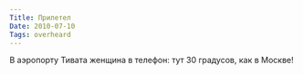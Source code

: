 ```yaml
---
Title: Прилетел
Date: 2010-07-10
Tags: overheard
---
```


<div class="text"><p>В аэропорту Тивата женщина в телефон: тут 30 градусов, как в Москве!</p></div>